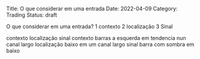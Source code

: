 Title: O que considerar em uma entrada
Date: 2022-04-09
Category: Trading
Status: draft

O que considerar em uma entrada? 
1 contexto
2 localização
3 Sinal


contexto localização sinal
contexto
barras a esquerda em tendencia  nun canal largo
localização
baixo em um canal largo
sinal
barra com sombra em baixo

